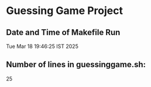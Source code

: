 # Guessing Game Project
## Date and Time of Makefile Run
Tue Mar 18 19:46:25 IST 2025

## Number of lines in guessinggame.sh:
25
